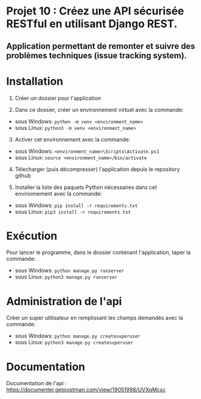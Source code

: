 # Projet 10 : Créez une API sécurisée RESTful en utilisant Django REST.
## Application permettant de remonter et suivre des problèmes techniques (issue tracking system).


# Installation
1. Créer un dossier pour l'application

2. Dans ce dossier, créer un environnement virtuel avec la commande:
- sous Windows: `python -m venv <environment_name>`  
- sous Linux: `python3 -m venv <environment_name>`

3. Activer cet environnement avec la commande:
- sous Windows: `<environment_name>\Scripts\Activate.ps1`
- sous Linux: `source <environment_name>/bin/activate`

4. Télecharger (puis décompresser) l'application depuis le repository github

5. Installer la liste des paquets Python nécessaires dans cet environnement avec la commande:
- sous Windows: `pip install -r requirements.txt`
- sous Linux: `pip3 install -r requirements.txt`  


# Exécution
Pour lancer le programme, dans le dossier contenant l'application, taper la commande: 
- sous Windows: `python manage.py runserver`
- sous Linux: `python3 manage.py runserver`

# Administration de l'api
Créer un super utilisateur en remplissant les champs demandés avec la commande:
- sous Windows: `python manage.py createsuperuser`
- sous Linux: `python3 manage.py createsuperuser`

# Documentation
Documentation de l'api : https://documenter.getpostman.com/view/19051998/UVXgMcsc




